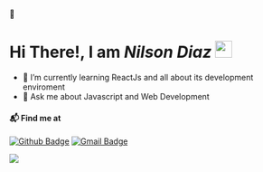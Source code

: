 👋 <h1> Hi There!, I am <em >Nilson Diaz</em> <img src="https://emojis.slackmojis.com/emojis/images/1563480763/5999/meow_party.gif?1563480763" width="30px"></h1>


- 🌱 I’m currently learning ReactJs and all about its development enviroment
- 💬 Ask me about Javascript and Web Development

#### 📬 Find me at

[![Github Badge](http://img.shields.io/badge/-Github-black?style=flat-square&logo=github&link=https://github.com/Defcon27/)](https://github.com/nilsonkr/)
[![Gmail Badge](https://img.shields.io/badge/-Gmail-d14836?style=flat-square&logo=Gmail&logoColor=white&link=mailto:defcon.sentinal95@gmail.com)](mailto:nilson444diaz@gmail.com)

<img src="https://github-readme-stats.vercel.app/api?username=nilsonkr&&show_icons=true&title_color=ffffff&icon_color=bb2acf&text_color=daf7dc&bg_color=151515" />
